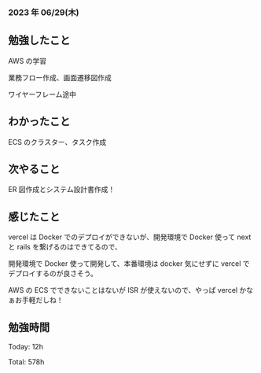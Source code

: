 ### 2023 年 06/29(木)

## 勉強したこと

AWS の学習

業務フロー作成、画面遷移図作成

ワイヤーフレーム途中

## わかったこと

ECS のクラスター、タスク作成

## 次やること

ER 図作成とシステム設計書作成！

## 感じたこと

vercel は Docker でのデプロイができないが、開発環境で Docker 使って next と rails を繋げるのはできてるので、

開発環境で Docker 使って開発して、本番環境は docker 気にせずに vercel でデプロイするのが良さそう。

AWS の ECS でできないことはないが ISR が使えないので、やっぱ vercel かなぁお手軽だしね！

## 勉強時間

Today: 12h

Total: 578h
